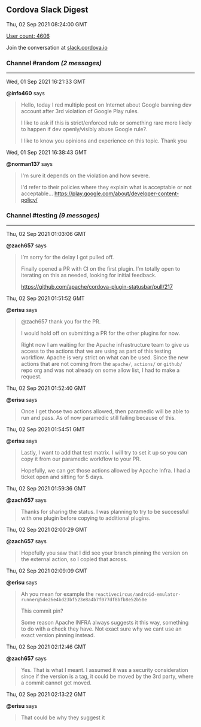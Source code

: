 ## Cordova Slack Digest
Thu, 02 Sep 2021 08:24:00 GMT

[User count: 4606](https://cordova.slack.com/)


Join the conversation at [slack.cordova.io](http://slack.cordova.io/)

### __Channel #random__ _(2 messages)_
---

Wed, 01 Sep 2021 16:21:33 GMT

__@info460__ says 
> Hello,
> today I red multiple post on Internet about Google banning dev account after 3rd violation of Google Play rules. 
> 
> I like to ask if this is strict/enforced rule or something rare more likely to happen if dev openly/visibly abuse Google rule?.
> 
>  I like to know you opinions and experience on this topic. Thank you
> 

Wed, 01 Sep 2021 16:38:43 GMT

__@norman137__ says 
> I'm sure it depends on the violation and how severe.
> 
> I'd refer to their policies where they explain what is acceptable or not acceptable... <https://play.google.com/about/developer-content-policy/>
> 

### __Channel #testing__ _(9 messages)_
---

Thu, 02 Sep 2021 01:03:06 GMT

__@zach657__ says 
> I’m sorry for the delay I got pulled off.
> 
> Finally opened a PR with CI on the first plugin. I’m totally open to iterating on this as needed, looking for initial feedback.
> 
> <https://github.com/apache/cordova-plugin-statusbar/pull/217>
> 

Thu, 02 Sep 2021 01:51:52 GMT

__@erisu__ says 
> @zach657 thank you for the PR.
> 
> I would hold off on submitting a PR for the other plugins for now.
> 
> Right now I am waiting for the Apache infrastructure team to give us access to the actions that we are using as part of this testing workflow. Apache is very strict on what can be used. Since the new actions that are not coming from the `apache/`, `actions/` or `github/` repo org and was not already on some allow list, I had to make a request.
> 

Thu, 02 Sep 2021 01:52:40 GMT

__@erisu__ says 
> Once I get those two actions allowed, then paramedic will be able to run and pass. As of now paramedic still failing because of this.
> 

Thu, 02 Sep 2021 01:54:51 GMT

__@erisu__ says 
> Lastly, I want to add that test matrix. I will try to set it up so you can copy it from our paramedic workflow to your PR.
> 
> Hopefully, we can get those actions allowed by Apache Infra. I had a ticket open and sitting for 5 days.
> 

Thu, 02 Sep 2021 01:59:36 GMT

__@zach657__ says 
> Thanks for sharing the status. I was planning to try to be successful with one plugin before copying to additional plugins.
> 

Thu, 02 Sep 2021 02:00:29 GMT

__@zach657__ says 
> Hopefully you saw that I did see your branch pinning the version on the external action, so I copied that across.
> 

Thu, 02 Sep 2021 02:09:09 GMT

__@erisu__ says 
> Ah you mean for example the `reactivecircus/android-emulator-runner@5de26e4bd23bf523e8a4b7f077df8bfb8e52b50e`
> 
> This commit pin?
> 
> Some reason Apache INFRA always suggests it this way, something to do with a check they have. Not exact sure why we cant use an exact version pinning instead.
> 

Thu, 02 Sep 2021 02:12:46 GMT

__@zach657__ says 
> Yes. That is what I meant. I assumed it was a security consideration since if the version is a tag, it could be moved by the 3rd party, where a commit cannot get moved.
> 

Thu, 02 Sep 2021 02:13:22 GMT

__@erisu__ says 
> That could be why they suggest it
> 
